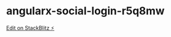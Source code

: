 # angularx-social-login-r5q8mw

[Edit on StackBlitz ⚡️](https://stackblitz.com/edit/angularx-social-login-r5q8mw)